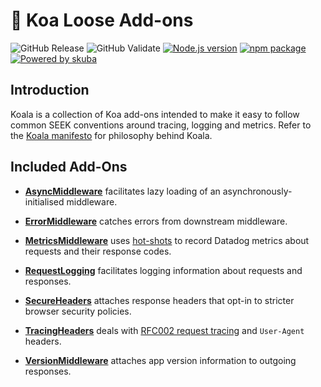 # 🐨 Koa Loose Add-ons

![GitHub Release](https://github.com/seek-oss/koala/workflows/Release/badge.svg?branch=master)
![GitHub Validate](https://github.com/seek-oss/koala/workflows/Validate/badge.svg?branch=master)
[![Node.js version](https://img.shields.io/badge/node-%3E%3D%2010-brightgreen)](https://nodejs.org/en/)
[![npm package](https://img.shields.io/npm/v/seek-koala)](https://www.npmjs.com/package/seek-koala)
[![Powered by skuba](https://img.shields.io/badge/🤿%20skuba-powered-009DC4)](https://github.com/seek-oss/skuba)

## Introduction

Koala is a collection of Koa add-ons intended to make it easy to follow common SEEK conventions around tracing, logging and metrics.
Refer to the [Koala manifesto](CONTRIBUTING.md) for philosophy behind Koala.

## Included Add-Ons

- **[AsyncMiddleware](./src/asyncMiddleware/README.md)** facilitates lazy loading of an asynchronously-initialised middleware.

- **[ErrorMiddleware](./src/errorMiddleware/README.md)** catches errors from downstream middleware.

- **[MetricsMiddleware](./src/metricsMiddleware/README.md)** uses [hot-shots](https://github.com/brightcove/hot-shots) to record Datadog metrics about requests and their response codes.

- **[RequestLogging](./src/requestLogging/README.md)** facilitates logging information about requests and responses.

- **[SecureHeaders](./src/secureHeaders/README.md)** attaches response headers that opt-in to stricter browser security policies.

- **[TracingHeaders](./src/tracingHeaders/README.md)** deals with [RFC002 request tracing](https://github.com/SEEK-Jobs/rfc/blob/master/RFC002-RequestIds.md) and `User-Agent` headers.

- **[VersionMiddleware](./src/versionMiddleware/README.md)** attaches app version information to outgoing responses.
